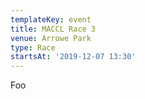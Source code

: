 ```yaml
---
templateKey: event
title: MACCL Race 3
venue: Arrowe Park
type: Race
startsAt: '2019-12-07 13:30'
---
```

Foo
